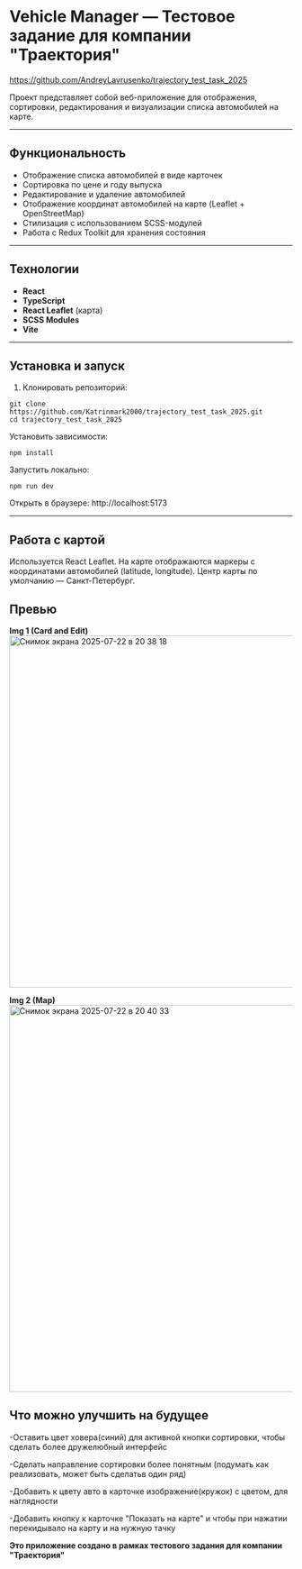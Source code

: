 # Vehicle Manager — Тестовое задание для компании "Траектория"
https://github.com/AndreyLavrusenko/trajectory_test_task_2025

Проект представляет собой веб-приложение для отображения, сортировки, редактирования и визуализации списка автомобилей на карте.

---

## Функциональность

- Отображение списка автомобилей в виде карточек
- Сортировка по цене и году выпуска
- Редактирование и удаление автомобилей
- Отображение координат автомобилей на карте (Leaflet + OpenStreetMap)
- Стилизация с использованием SCSS-модулей
- Работа с Redux Toolkit для хранения состояния

---

## Технологии

- **React**
- **TypeScript**
- **React Leaflet** (карта)
- **SCSS Modules**
- **Vite**

---

## Установка и запуск

1. Клонировать репозиторий:

```
git clone https://github.com/Katrinmark2000/trajectory_test_task_2025.git
cd trajectory_test_task_2025
```

Установить зависимости:
```
npm install
```

Запустить локально:
```
npm run dev
```

Открыть в браузере:
http://localhost:5173

---

## Работа с картой
Используется React Leaflet. На карте отображаются маркеры с координатами автомобилей (latitude, longitude). Центр карты по умолчанию — Санкт-Петербург.

## Превью
**Img 1 (Card and Edit)** <img width="1398" height="625" alt="Снимок экрана 2025-07-22 в 20 38 18" src="https://github.com/user-attachments/assets/10915a66-ef04-4711-bcf8-a3cf9f93a1ff" />

**Img 2 (Map)** <img width="1398" height="687" alt="Снимок экрана 2025-07-22 в 20 40 33" src="https://github.com/user-attachments/assets/ef5fd17c-14d0-4f3e-b4d0-847ef93c8873" />

## Что можно улучшить на будущее
-Оставить цвет ховера(синий) для активной кнопки сортировки, чтобы сделать более дружелюбный интерфейс

-Сделать направление сортировки более понятным (подумать как реализовать, может быть сделатьв один ряд)

-Добавить к цвету авто в карточке изображение(кружок) с цветом, для наглядности

-Добавить кнопку к карточке "Показать на карте" и чтобы при нажатии перекидывало на карту и на нужную тачку

**Это приложение создано в рамках тестового задания для компании "Траектория"**

